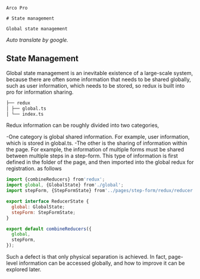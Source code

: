 `````
Arco Pro

# State management

Global state management
`````

*Auto translate by google.*

## State Management

Global state management is an inevitable existence of a large-scale system, because there are often some information that needs to be shared globally, such as user information, which needs to be stored, so redux is built into pro for information sharing.

```bash
├── redux
│ ├── global.ts
│ └── index.ts
```

Redux information can be roughly divided into two categories,

-One category is global shared information. For example, user information, which is stored in global.ts.
-The other is the sharing of information within the page. For example, the information of multiple forms must be shared between multiple steps in a step-form. This type of information is first defined in the folder of the page, and then imported into the global redux for registration. as follows

```js
import {combineReducers} from'redux';
import global, {GlobalState} from'./global';
import stepForm, {StepFormState} from'../pages/step-form/redux/reducer';

export interface ReducerState {
  global: GlobalState;
  stepForm: StepFormState;
}

export default combineReducers({
  global,
  stepForm,
});
```

Such a defect is that only physical separation is achieved. In fact, page-level information can be accessed globally, and how to improve it can be explored later.
